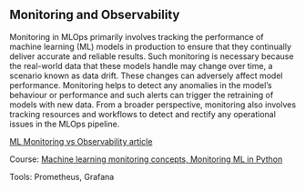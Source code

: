 ## Monitoring and Observability
Monitoring in MLOps primarily involves tracking the performance of machine learning (ML) models in production to ensure that they continually deliver accurate and reliable results. Such monitoring is necessary because the real-world data that these models handle may change over time, a scenario known as data drift. These changes can adversely affect model performance. Monitoring helps to detect any anomalies in the model’s behaviour or performance and such alerts can trigger the retraining of models with new data. From a broader perspective, monitoring also involves tracking resources and workflows to detect and rectify any operational issues in the MLOps pipeline.

[ML Monitoring vs Observability article](https://marvelousmlops.substack.com/p/ml-monitoring-vs-ml-observability)

Course: [Machine learning monitoring concepts, Monitoring ML in Python](https://app.datacamp.com/learn/courses/machine-learning-monitoring-concepts)

Tools: Prometheus, Grafana

